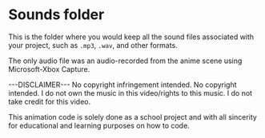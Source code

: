 # Sounds folder

This is the folder where you would keep all the sound files associated with your project, such as `.mp3`, `.wav`, and other formats.

The only audio file was an audio-recorded from the anime scene using Microsoft-Xbox Capture. 

---DISCLAIMER---
No copyright infringement intended.
No copyright intended.
I do not own the music in this video/rights to this music.
I do not take credit for this video.

This animation code is solely done as a school project and with all sincerity for educational and learning purposes on how to code.
